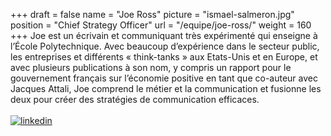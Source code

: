 +++
draft		= false
name		= "Joe Ross"
picture		= "ismael-salmeron.jpg"
position 	= "Chief Strategy Officer"
url			= "/equipe/joe-ross/"
weight		= 160
+++
Joe est un écrivain et communiquant très expérimenté qui enseigne à l’École Polytechnique. Avec beaucoup d’expérience dans le secteur public, les entreprises et différents « think-tanks » aux Etats-Unis et en Europe, et avec plusieurs publications à son nom, y compris un rapport pour le gouvernement français sur l’économie positive en tant que co-auteur avec Jacques Attali, Joe comprend le métier et la communication et fusionne les deux pour créer des stratégies de communication efficaces.
<br><br>
[![linkedin][pic1]](https://www.linkedin.com/in/joe-ross-5b89941a/)



[pic1]: /img/logos/linkedin.png